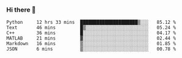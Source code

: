 ### Hi there 👋

<!--START_SECTION:waka-->

```text
Python     12 hrs 33 mins  █████████████████████▒░░░   85.12 %
Text       46 mins         █▒░░░░░░░░░░░░░░░░░░░░░░░   05.24 %
C++        36 mins         █░░░░░░░░░░░░░░░░░░░░░░░░   04.17 %
MATLAB     21 mins         ▓░░░░░░░░░░░░░░░░░░░░░░░░   02.44 %
Markdown   16 mins         ▒░░░░░░░░░░░░░░░░░░░░░░░░   01.85 %
JSON       6 mins          ▒░░░░░░░░░░░░░░░░░░░░░░░░   00.78 %
```

<!--END_SECTION:waka-->
